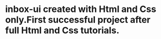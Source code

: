 # inbox-ui created with Html and Css only.First successful project after full Html and Css tutorials.
